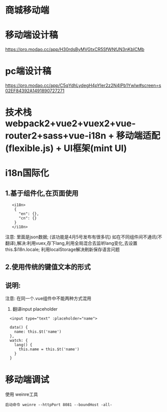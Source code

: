 # 商城移动端

# 移动端设计稿
https://pro.modao.cc/app/H30rdsByMVGtxCR5SfWNfJN3nKbICMb
# pc端设计稿
https://pro.modao.cc/app/C5qYdhLydegH4pYIer2z2N4IPb1Ywlw#screen=s02EF84392A1491890727271

# 技术栈 webpack2+vue2+vuex2+vue-router2+sass+vue-i18n + 移动端适配(flexible.js) + UI框架(mint UI)


# i18n国际化
## 1.基于组件化,在页面使用
```
   <i18n>
    {
      "en": {},
      "cn": {}
    }
   </i18n>
```
  注意: 里面是json数据; (该功能是4月5号发布有很多坑)
  如在不同组件间不通讯(不翻译),解决:利用vuex,存下lang,利用全局混合去监听lang变化,去设置this.$i18n.locale; 利用localStorage解决刷新保存语言问题

## 2.使用传统的键值文本的形式

## 说明:
  注意: 在同一个.vue组件中不能两种方式混用
  1. 翻译input placeholder
  ```
    <input type="text" :placeholder="name">
  ```
  ```
    data() {
      name: this.$t('name')
    },
    watch: {
      lang() {
        this.name = this.$t('name')
      }
    }
  ```

# 移动端调试
使用 weinre工具
```
启动命令 weinre --httpPort 8081 --boundHost -all-
```